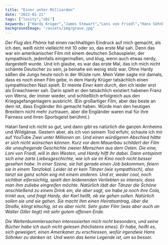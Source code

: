 ```yaml
---
title: "Einer unter Milliarden"
date: "2022-01-21"
tags: ["levity","obi"]
keywords: ["Hardy Krüger","James Stewart","Loni von Friedl","Hans Söhnker","Walter Giller","Flug des Phönix"]
backgroundImage: "/assets/img/grave.jpg"
---
```

<i>Der Flug des Phönix</i> hat einen nachhaltigen Eindruck auf mich gemacht, als ich den, weiß nicht vielleicht mit 10 oder so, das erste Mal sah. Denn das war ein amerikanischer Film mit einem deutschen Schauspieler, der sympathisch, jedenfalls einigermaßen, und klug, wenn auch etwas nerdy, dargestellt wurde. Und ich glaube, es war das erste Mal, das ich mich nicht schämte Deutscher zu sein, ja beinahe ein wenig stolz war. Ohne Hardy säßen die Jungs heute noch in der Wüste rum. Mein Vater sagte mir damals, dass es noch einen Film gebe, in dem Hardy Krüger tatsächlich einen sympathischen Nazi spielt. Er meinte <i>Einer kam durch</i>, den ich leider erst als Erwachsener sah. Darin spielt er den tatsächlich existiert habenen Franz von Werra, der immer wieder, und schließlich erfolgreich aus den Kriegsgefangenlagern ausbricht. (Ein großartiger Film, aber das beste an dem ist, dass Engländer ihn gemacht haben. Würde man den heutigen Brexitern nicht mehr zurtrauen, aber die Engländer waren mal für ihre Fairness und ihren Sportsgeist berühmt.) 

Hatari fand ich nicht so gut, und dann gibt es natürlich die ganzen Arnheims und Wildgänse. Gestern aber, als ich von seinem Tod erfuhr, schaute ich mir auf YouTube <i>Zwei unter Millionen<i> an. Und einen würdigeren Abschied hätte er sich nicht wünschen können. Kurz vor dem Mauerbau schildert der Film die unaufregende Geschichte zweier Menschen aus dem Osten. Die eine, Loni von Friedl, will in den Westen, und Hardy hilft ihr dabei. Dann entspinnt sich eine zarte Liebesgeschichte, wie ich sie im Kino noch nicht besser gesehen habe. In einer Szene, sie hat gerade einen Job bekommen, feiern sie in einem Tanzlokal. Leider ist er kein Tänzer (wie sympathisch), also tanzt sie ganz schön eng mit einem anderen. Und er, weder cool, noch sichtbar eifersüchtig, spielt den leidenenden Verliebten so intensiv, dass man ihm zuliebe eingreifen möchte. Natürlich lädt der Tänzer die Schöne anschließend zu einem Drink ein, die aber sagt, sie habe ja noch ihre Cola, trinkt aus, und fragt Hardy, der Karl heißt, ob sie gehen sollen. Natürlich sollen sie und sie gehen. Sie macht ihm einen Heiratsantrag, über die Straße, klingt kitschig, ist es aber nicht. Sehr guter Film (was aber auch an Walter Giller liegt) mit sehr gutem offenen Ende.

Die Weltenbummlersachen interessierten mich nicht besonders, und seine Bücher habe ich auch nicht gelesen (höchstens eines). Er habe, heißt es, sich geweigert, einen Amerikaner zu erschiessen, wofür irgendwie Hans Söhnker zu danken ist. Und wenn das keine Legende ist, um so besser.